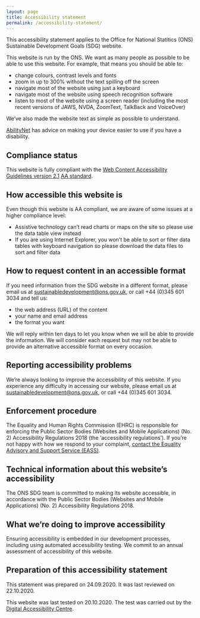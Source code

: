 ```yaml
---
layout: page
title: Accessibility statement
permalink: /accessibility-statement/
---
```


This accessibility statement applies to the Office for National Statitics (ONS) Sustainable Development Goals (SDG) website.

This website is run by the ONS. We want as many people as possible to be able to use this website. For example, that means you should be able to:

*	change colours, contrast levels and fonts
*	zoom in up to 300% without the text spilling off the screen
*	navigate most of the website using just a keyboard
*	navigate most of the website using speech recognition software
*	listen to most of the website using a screen reader (including the most recent versions of JAWS, NVDA, ZoomText, TalkBack and VoiceOver)

We’ve also made the website text as simple as possible to understand.

[AbilityNet](https://mcmw.abilitynet.org.uk/) has advice on making your device easier to use if you have a disability.

## Compliance status

This website is fully compliant with the [Web Content Accessibility Guidelines version 2.1](https://www.w3.org/TR/WCAG21/) [AA standard](http://digitalaccessibilitycentre.org/index.php/office-for-national-statistics-sdg).

## How accessible this website is
Even though this website is AA compliant, we are aware of some issues at a higher compliance level:

*	Assistive technology can’t read charts or maps on the site so please use the data table view instead
*	If you are using Internet Explorer, you won’t be able to sort or filter data tables with keyboard navigation so please download the data files to sort and filter data

## How to request content in an accessible format

If you need information from the SDG website in a different format, please email us at [sustainabledevelopment@ons.gov.uk](mailto:sustainabledevelopment@ons.gov.uk), or call +44 (0)345 601 3034 and tell us:

- the web address (URL) of the content
- your name and email address
- the format you want

We will reply within ten days to let you know when we will be able to provide the information. We will consider each request but may not be able to provide an alternative accessible format on every occasion.

## Reporting accessibility problems

We’re always looking to improve the accessibility of this website. If you experience any difficulty in accessing our website, please email us at [sustainabledevelopment@ons.gov.uk](mailto:sustainabledevelopment@ons.gov.uk), or call +44 (0)345 601 3034.

## Enforcement procedure

The Equality and Human Rights Commission (EHRC) is responsible for enforcing the Public Sector Bodies (Websites and Mobile Applications) (No. 2) Accessibility Regulations 2018 (the ‘accessibility regulations’). If you’re not happy with how we respond to your complaint, [contact the Equality Advisory and Support Service (EASS)](https://www.equalityadvisoryservice.com/).

## Technical information about this website’s accessibility

The ONS SDG team is committed to making its website accessible, in accordance with the Public Sector Bodies (Websites and Mobile Applications) (No. 2) Accessibility Regulations 2018.

## What we’re doing to improve accessibility

Ensuring accessibility is embedded in our development processes, including using automated accessibility testing. We commit to an annual assessment of accessibility of this website.

## Preparation of this accessibility statement

This statement was prepared on 24.09.2020. It was last reviewed on 22.10.2020.

This website was last tested on 20.10.2020. The test was carried out by the [Digital Accessibility Centre](http://digitalaccessibilitycentre.org/index.php/office-for-national-statistics-sdg).

